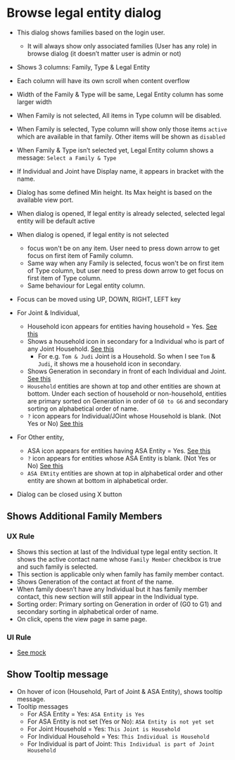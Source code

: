 # Browse legal entity dialog

- This dialog shows families based on the login user.
  - It will always show only associated families (User has any role) in browse dialog (it doesn’t matter user is admin or not)

- Shows 3 columns: Family, Type & Legal Entity
- Each column will have its own scroll when content overflow
- Width of the Family & Type will be same, Legal Entity column has some larger width
- When Family is not selected, All items in Type column will be disabled.
- When Family is selected, Type column will show only those items `active` which are available in that family. Other items will be shown as `disabled`
- When Family & Type isn’t selected yet, Legal Entity column shows a message: `Select a Family & Type`
- If Individual and Joint have Display name, it appears in bracket with the name.
- Dialog has some defined Min height. Its Max height is based on the available view port.
- When dialog is opened, If legal entity is already selected, selected legal entity will be default active
- When dialog is opened, if legal entity is not selected
  - focus won't be on any item. User need to press down arrow to get focus on first item of Family column. 
  - Same way when any Family is selected, focus won't be on first item of Type column, but user need to press down arrow to get focus on first item of Type column. 
  - Same behaviour for Legal entity column.
- Focus can be moved using UP, DOWN, RIGHT, LEFT key
- For Joint & Individual, 
  - Household icon appears for entities having household = Yes. [See this](https://drive.google.com/file/d/1q3SUyZL68jpkzeuaed0dXLvTQxqNbjDE/view?usp=drive_link)
  - Shows a household icon in secondary for a Individual who is part of any Joint Household. [See this](https://drive.google.com/file/d/1AF3jo50Em-RgB-EKVw6ukz4WW-qKI4ES/view?usp=drive_link)
    - For e.g. `Tom & Judi` Joint is a Household. So when I see `Tom` & `Judi`, it shows me a household icon in secondary.
  - Shows Generation in secondary in front of each Individual and Joint. [See this](https://drive.google.com/file/d/1XjtDBwfsJOYDBn23EZXGhJFj8c38-XuA/view?usp=drive_link)
  - `Household` entities are shown at top and other entities are shown at bottom. Under each section of household or non-household, entities are primary sorted on Generation in order of `G0 to G6` and secondary sorting on alphabetical order of name.
  - `?` icon appears for Individual/JOint whose Household is blank. (Not Yes or No) [See this](https://drive.google.com/file/d/1d3_UZx1W615q3SzEN-7ZZb27In8Pe32F/view?usp=sharing)
- For Other entity, 
  - ASA icon appears for entities having ASA Entity = Yes. [See this](https://drive.google.com/file/d/1BiMi2sHIgamv1IoovdUVXlekFApSJzYe/view?usp=sharing)
  - `?` icon appears for entities whose ASA Entity is blank. (Not Yes or No) [See this](https://drive.google.com/file/d/1BbTN2somITgE9ZncIGDrD6kah-47FA4A/view?usp=sharing)
  - `ASA ENtity` entities are shown at top in alphabetical order and other entity are shown at bottom in alphabetical order. 
- Dialog can be closed using X button


## Shows Additional Family Members

### UX Rule
- Shows this section at last of the Individual type legal entity section. It shows the active contact name whose `Family Member` checkbox is true and such family is selected.
- This section is applicable only when family has family member contact.
- Shows Generation of the contact at front of the name.
- When family doesn’t have any Individual but it has family member contact, this new section will still appear in the Individual type.
- Sorting order: Primary sorting on Generation in order of (G0 to G1) and secondary sorting in alphabetical order of name.
- On click, opens the view page in same page.

### UI Rule
- [See mock](https://drive.google.com/file/d/1pB4IEVK46honqrw2c3zSGh6_-7oqcmo_/view?usp=sharing)


## Show Tooltip message 
- On hover of icon (Household, Part of Joint & ASA Entity), shows tooltip message.
- Tooltip messages
  - For ASA Entity = Yes: `ASA Entity is Yes`
  - For ASA Entity is not set (Yes or No): `ASA Entity is not yet set`
  - For Joint Household = Yes: `This Joint is Household`
  - For Individual Household = Yes: `This Individual is Household`
  - For Individual is part of Joint: `This Individual is part of Joint Household`
